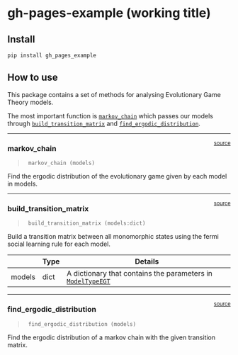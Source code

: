 gh-pages-example (working title)
================

<!-- WARNING: THIS FILE WAS AUTOGENERATED! DO NOT EDIT! -->

## Install

``` sh
pip install gh_pages_example
```

## How to use

This package contains a set of methods for analysing Evolutionary Game
Theory models.

The most important function is
[`markov_chain`](https://PaoloBova.github.io/gh-pages-example/methods.html#markov_chain)
which passes our models through
[`build_transition_matrix`](https://PaoloBova.github.io/gh-pages-example/methods.html#build_transition_matrix)
and
[`find_ergodic_distribution`](https://PaoloBova.github.io/gh-pages-example/methods.html#find_ergodic_distribution).

------------------------------------------------------------------------

<a
href="https://github.com/PaoloBova/gh-pages-example/blob/main/gh_pages_example/methods.py#LNone"
target="_blank" style="float:right; font-size:smaller">source</a>

### markov_chain

>      markov_chain (models)

Find the ergodic distribution of the evolutionary game given by each
model in models.

------------------------------------------------------------------------

<a
href="https://github.com/PaoloBova/gh-pages-example/blob/main/gh_pages_example/methods.py#LNone"
target="_blank" style="float:right; font-size:smaller">source</a>

### build_transition_matrix

>      build_transition_matrix (models:dict)

Build a transition matrix between all monomorphic states using the fermi
social learning rule for each model.

|        | **Type** | **Details**                                                                                                                           |
|--------|----------|---------------------------------------------------------------------------------------------------------------------------------------|
| models | dict     | A dictionary that contains the parameters in [`ModelTypeEGT`](https://PaoloBova.github.io/gh-pages-example/methods.html#modeltypeegt) |

------------------------------------------------------------------------

<a
href="https://github.com/PaoloBova/gh-pages-example/blob/main/gh_pages_example/methods.py#LNone"
target="_blank" style="float:right; font-size:smaller">source</a>

### find_ergodic_distribution

>      find_ergodic_distribution (models)

Find the ergodic distribution of a markov chain with the given
transition matrix.
